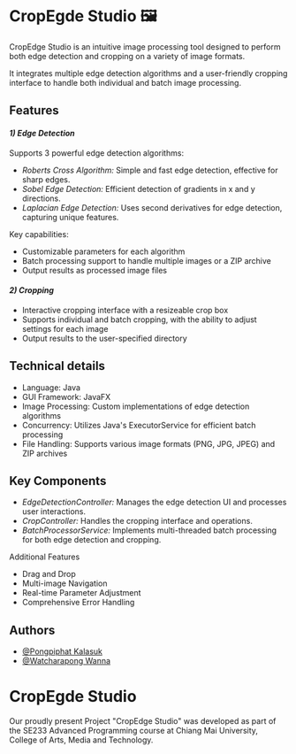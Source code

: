 # CropEgde Studio 🖼️

CropEdge Studio is an intuitive image processing tool designed to perform both edge detection and cropping on a variety of image formats.

It integrates multiple edge detection algorithms and a user-friendly cropping interface to handle both individual and batch image processing.


## Features

#### *1) Edge Detection*

Supports 3 powerful edge detection algorithms:

- *Roberts Cross Algorithm:* Simple and fast edge detection, effective for sharp edges.
- *Sobel Edge Detection:* Efficient detection of gradients in x and y directions.
- *Laplacian Edge Detection:* Uses second derivatives for edge detection, capturing unique features.

Key capabilities:

- Customizable parameters for each algorithm
- Batch processing support to handle multiple images or a ZIP archive
- Output results as processed image files

#### *2) Cropping*

- Interactive cropping interface with a resizeable crop box
- Supports individual and batch cropping, with the ability to adjust settings for each image
- Output results to the user-specified directory


## Technical details

- Language: Java
- GUI Framework: JavaFX
- Image Processing: Custom implementations of edge detection algorithms
- Concurrency: Utilizes Java's ExecutorService for efficient batch processing
- File Handling: Supports various image formats (PNG, JPG, JPEG) and ZIP archives


## Key Components

- *EdgeDetectionController:* Manages the edge detection UI and processes user interactions.
- *CropController:* Handles the cropping interface and operations.
- *BatchProcessorService:* Implements multi-threaded batch processing for both edge detection and cropping.

Additional Features
- Drag and Drop
- Multi-image Navigation
- Real-time Parameter Adjustment
- Comprehensive Error Handling


## Authors

- [@Pongpiphat Kalasuk](https://github.com/KongPongpi)
- [@Watcharapong Wanna](https://github.com/jaytakuz)


# CropEgde Studio

Our proudly present Project "CropEdge Studio" was developed as part of the SE233 Advanced Programming course at Chiang Mai University, College of Arts, Media and Technology.